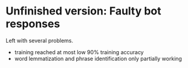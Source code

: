 # Unfinished version: Faulty bot responses
Left with several problems. 
- training reached at most low 90% training accuracy
- word lemmatization and phrase identification only partially working

